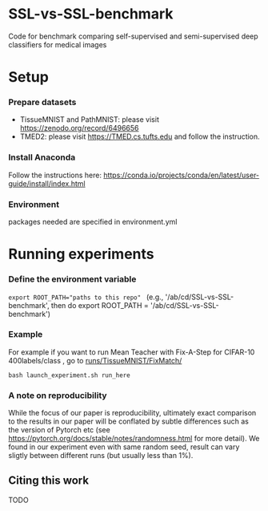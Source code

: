 # SSL-vs-SSL-benchmark
Code for benchmark comparing self-supervised and semi-supervised deep classifiers for medical images


# Setup
### Prepare datasets
- TissueMNIST and PathMNIST: please visit https://zenodo.org/record/6496656
- TMED2: please visit https://TMED.cs.tufts.edu and follow the instruction.


### Install Anaconda
Follow the instructions here: https://conda.io/projects/conda/en/latest/user-guide/install/index.html

### Environment
packages needed are specified in environment.yml

# Running experiments
### Define the environment variable
```export ROOT_PATH="paths to this repo" ```
(e.g., '/ab/cd/SSL-vs-SSL-benchmark', then do export ROOT_PATH = '/ab/cd/SSL-vs-SSL-benchmark')

### Example
For example if you want to run Mean Teacher with Fix-A-Step for CIFAR-10 400labels/class , go to [runs/TissueMNIST/FixMatch/](runs/TissueMNIST/FixMatch/)

``` bash launch_experiment.sh run_here ```

### A note on reproducibility
While the focus of our paper is reproducibility, ultimately exact comparison to the results in our paper will be conflated by subtle differences such as the version of Pytorch etc (see https://pytorch.org/docs/stable/notes/randomness.html for more detail). We found in our experiment even with same random seed, result can vary sligtly between different runs (but usually less than 1%).


## Citing this work
TODO
